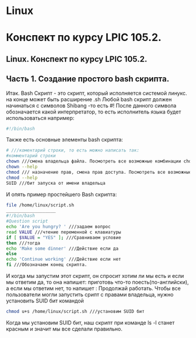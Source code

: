 # Linux
# Конспект по курсу LPIC 105.2.

## Linux. Конспект по курсу LPIC 105.2.

## Часть 1. Создание простого bash скрипта.
Итак. 
Bash Скрипт - это скрипт, который исполняется системой линукс. на конце может быть расширение .sh
Любой bash скрипт должен начинаться с символов Shibang -то есть #!
После данного символа обозначается какой интерпретатор, то есть исполнитель языка будет использоваться например:
```bash
#!/bin/bash
```
Также есть основные элементы bash скрипта:
```bash
# ///коментарий строки, то есть можно написать так:
#комментарий строки
chown ///смена владельца файла. Посмотреть все возможные комбинации chown можно:
chown --help
chmod /// назначение прав, смена прав доступа. Посмотреть все возможные комбинации chmod можно:
chmod --help
SUID ///бит запуска от имени владельца
```
И опять пример простейшего Bash скрипта:
```bash
file /home/linux/script.sh
___________________
#!/bin/bash
#Question script
echo 'Are you hungry? ' ///задаем вопрос
read VALUE ///чтение переменной с клавиатуры
if [ $VALUE = "YES" ]; ///Сравниваем условие
then ///тогда
echo 'Make some dinner' ///Действие если да
else
echo 'Continue working' ///Действие если нет
fi ///Обозначаем конец скрипта.
```
И когда мы запустим этот скрипт, он спросит хотим ли мы есть и если мы ответим да, то она напишет: приготовь что-то поесть(по-английски), а если мы ответим нет, то напишет : Продолжай работать.
Чтобы все пользователи могли запустить срипт с правами владельца, нужно установить SUID бит командой 
```bash
chmod u+s /home/linux/script.sh ///установим SUID бит
```
Когда мы установим SUID бит, наш скрипт при команде ls -l станет красным и значит мы все сделали правильно.
